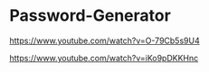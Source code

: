 # Password-Generator

https://www.youtube.com/watch?v=O-79Cb5s9U4

https://www.youtube.com/watch?v=iKo9pDKKHnc